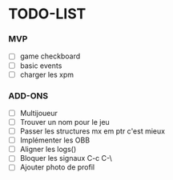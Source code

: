 # TODO-LIST

### MVP
- [ ] game checkboard
- [ ] basic events
- [ ] charger les xpm

### ADD-ONS
- [ ] Multijoueur
- [ ] Trouver un nom pour le jeu
- [ ] Passer les structures mx em ptr c'est mieux
- [ ] Implémenter les OBB
- [ ] Aligner les logs()
- [ ] Bloquer les signaux C-c C-\
- [ ] Ajouter photo de profil
